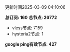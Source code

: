 更新时间2025-03-09 04:10:06

**总订阅: 160**
**总节点: 26772**
- vless节点: 7159
- hysteria2节点: 1

**google ping有效节点: 427**
